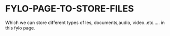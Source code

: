 # FYLO-PAGE-TO-STORE-FILES
Which we can store different types of les, documents,audio, video..etc..... in this fylo page.
